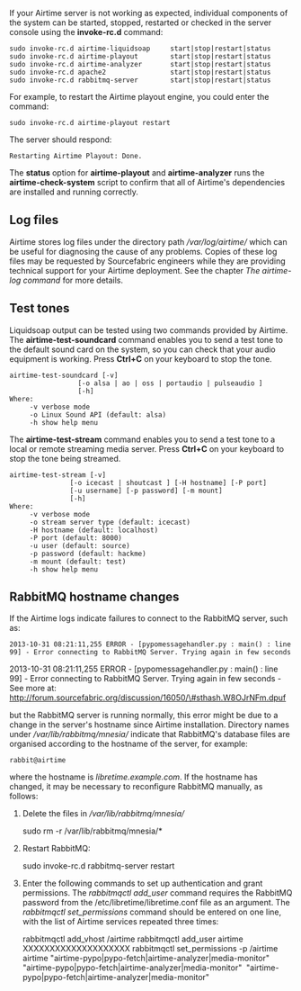 If your Airtime server is not working as expected, individual components of the system can be started, stopped, restarted or checked in the server console using the <span style="font-weight: bold;">invok</span>**e-rc.d** command:

    sudo invoke-rc.d airtime-liquidsoap     start|stop|restart|status
    sudo invoke-rc.d airtime-playout        start|stop|restart|status
    sudo invoke-rc.d airtime-analyzer       start|stop|restart|status
    sudo invoke-rc.d apache2                start|stop|restart|status
    sudo invoke-rc.d rabbitmq-server        start|stop|restart|status

For example, to restart the Airtime playout engine, you could enter the command:

    sudo invoke-rc.d airtime-playout restart

The server should respond:

    Restarting Airtime Playout: Done.

The **status** option for **airtime-playout** and **airtime-analyzer** runs the **airtime-check-system** script to confirm that all of Airtime's dependencies are installed and running correctly.

Log files
---------

Airtime stores log files under the directory path */var/log/airtime/* which can be useful for diagnosing the cause of any problems. Copies of these log files may be requested by Sourcefabric engineers while they are providing technical support for your Airtime deployment. See the chapter *The airtime-log command* for more details.

Test tones
----------

Liquidsoap output can be tested using two commands provided by Airtime. The **airtime-test-soundcard** command enables you to send a test tone to the default sound card on the system, so you can check that your audio equipment is working. Press **Ctrl+C** on your keyboard to stop the tone.

    airtime-test-soundcard [-v]
                     [-o alsa | ao | oss | portaudio | pulseaudio ]
                     [-h]
    Where:
         -v verbose mode
         -o Linux Sound API (default: alsa)
         -h show help menu

The **airtime-test-stream** command enables you to send a test tone to a local or remote streaming media server. Press **Ctrl+C** on your keyboard to stop the tone being streamed.

    airtime-test-stream [-v]
                   [-o icecast | shoutcast ] [-H hostname] [-P port]
                   [-u username] [-p password] [-m mount]
                   [-h]
    Where:
         -v verbose mode
         -o stream server type (default: icecast)
         -H hostname (default: localhost)
         -P port (default: 8000)
         -u user (default: source)
         -p password (default: hackme)
         -m mount (default: test)
         -h show help menu

RabbitMQ hostname changes
-------------------------

If the Airtime logs indicate failures to connect to the RabbitMQ server, such as:

    2013-10-31 08:21:11,255 ERROR - [pypomessagehandler.py : main() : line 
    99] - Error connecting to RabbitMQ Server. Trying again in few seconds

2013-10-31 08:21:11,255 ERROR - \[pypomessagehandler.py : main() : line 99\] - Error connecting to RabbitMQ Server. Trying again in few seconds - See more at: http://forum.sourcefabric.org/discussion/16050/\#sthash.W8OJrNFm.dpuf

but the RabbitMQ server is running normally, this error might be due to a change in the server's hostname since Airtime installation. Directory names under */var/lib/rabbitmq/mnesia/* indicate that RabbitMQ's database files are organised according to the hostname of the server, for example:

    rabbit@airtime

where the hostname is *libretime.example.com*. If the hostname has changed, it may be necessary to reconfigure RabbitMQ manually, as follows:

1. Delete the files in */var/lib/rabbitmq/mnesia/*

    sudo rm -r /var/lib/rabbitmq/mnesia/*

2. Restart RabbitMQ:

    sudo invoke-rc.d rabbitmq-server restart

3. Enter the following commands to set up authentication and grant permissions. The *rabbitmqctl add\_user* command requires the RabbitMQ password from the /etc/libretime/libretime.conf file as an argument. The *rabbitmqctl set\_permissions* command should be entered on one line, with the list of Airtime services repeated three times:

    rabbitmqctl add_vhost /airtime
    rabbitmqctl add_user airtime XXXXXXXXXXXXXXXXXXXX 
    rabbitmqctl set_permissions -p /airtime airtime 
       "airtime-pypo|pypo-fetch|airtime-analyzer|media-monitor"
       "airtime-pypo|pypo-fetch|airtime-analyzer|media-monitor"
       "airtime-pypo|pypo-fetch|airtime-analyzer|media-monitor"
